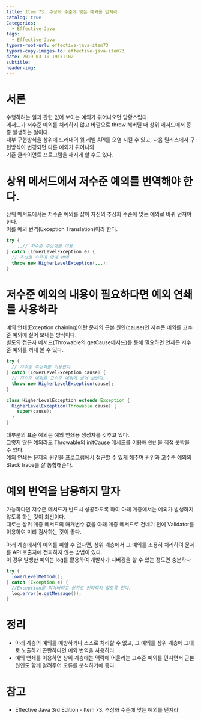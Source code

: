```yaml
---
title: Item 73. 추상화 수준에 맞는 예외를 던지라
catalog: true
Categories:
  - Effective-Java
tags:
  - Effective-Java
typora-root-url: effective-java-item73
typora-copy-images-to: effective-java-item73
date: 2019-03-10 19:31:02
subtitle:
header-img:
---
```


# 서론

수행하려는 일과 관련 없어 보이는 예외가 튀어나오면 당황스럽다.  
메서드가 저수준 예외를 처리하지 않고 바깥으로 throw 해버릴 때 상위 메서드에서 종종 발생하는 일이다.  
내부 구현방식을 상위에 드러내어 윗 레벨 API를 오염 시킬 수 있고, 다음 릴리스에서 구현방식이 변경되면 다른 예외가 튀어나와  
기존 클라이언트 프로그램을 깨지게 할 수도 있다.



# 상위 메서드에서 저수준 예외를 번역해야 한다.

상위 메서드에서는 저수준 예외를 잡아 자신의 추상화 수준에 맞는 예외로 바꿔 던져야 한다.  
이를 예외 번역(Exception Translation)이라 한다.

```java
try {
	..// 저수준 추상화를 이용
} catch (LowerLevelException e) {
  // 추상화 수준에 맞게 번역
  throw new HigherLevelException(...);
}
```



# 저수준 예외의 내용이 필요하다면 예외 연쇄를 사용하라

예외 연쇄(Exception chaining)이란 문제의 근본 원인(cause)인 저수준 예외를 고수준 예외에 실어 보내는 방식이다.  
별도의 접근자 메서드(Throwable의 getCause메서드)를 통해 필요하면 언제든 저수준 예외를 꺼내 볼 수 있다.

```java
try {
  // 저수준 추상화를 이용한다.
} catch (LowerLevelException cause) {
  // 저수준 예외를 고수준 예외에 실어 보낸다.
  throw new HigherLevelException(cause);
}
```

```java
class HigherLevelException extends Exception {
  HigherLevelException(Throwable cause) {
    super(cause);
  }
}
```

대부분의 표준 예외는 예외 연쇄용 생성자를 갖추고 있다.  
그렇지 않은 예외라도 Throwable의 initCause 메서드를 이용해 `원인` 을 직접 못박을 수 있다.  
예외 연쇄는 문제의 원인을 프로그램에서 접근할 수 있게 해주며 원인과 고수준 예외의 Stack trace를 잘 통합해준다.



# 예외 번역을 남용하지 말자

가능하다면 저수준 메서드가 반드시 성공하도록 하여 아래 계층에서는 예외가 발생하지 않도록 하는 것이 최선이다.  
때로는 상위 계층 메서드의 매개변수 값을 아래 계층 메서드로 건네기 전에 Validator를 이용하여 미리 검사하는 것이 좋다. 

아래 계층에서의 예외를 피할 수 없다면, 상위 계층에서 그 예외를 조용히 처리하여 문제를 API 호출자에 전파하지 않는 방법이 있다.  
이 경우 발생한 예외는 log를 활용하여 개발자가 디버깅을 할 수 있는 정도면 충분하다

```java
try {
  lowerLevelMethod();
} catch (Exception e) {
  //Exception을 먹어버리고 상위로 전파되지 않도록 한다.
  log.error(e.getMessage());
}
```



# 정리

* 아래 계층의 예외를 예방하거나 스스로 처리할 수 없고, 그 예외를 상위 계층에 그대로 노출하기 곤란하다면 예외 번역을 사용하라
* 예외 연쇄를 이용하면 상위 계층에는 맥락에 어울리는 고수준 예외를 던지면서 근본 원인도 함께 알려주어 오류를 분석하기에  좋다.



# 참고

* Effective Java 3rd Edition - Item 73. 추상화 수준에 맞는 예외를 던지라